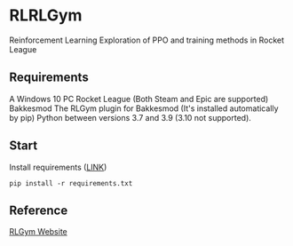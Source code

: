 # RLRLGym
Reinforcement Learning Exploration of PPO and training methods in Rocket League


## Requirements
A Windows 10 PC
Rocket League (Both Steam and Epic are supported)
Bakkesmod
The RLGym plugin for Bakkesmod (It's installed automatically by pip)
Python between versions 3.7 and 3.9 (3.10 not supported).

## Start
Install requirements ([LINK](https://github.com/lucas-emery/rocket-league-gym))
```
pip install -r requirements.txt 
```

## Reference
[RLGym Website](https://rlgym.org/docs-page.html#getting-started)
